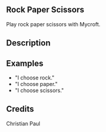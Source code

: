 ## Rock Paper Scissors
Play rock paper scissors with Mycroft.

## Description


## Examples
 * "I choose rock."
 * "I choose paper."
 * "I choose scissors."

## Credits
Christian Paul
